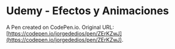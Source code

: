 # Udemy - Efectos y Animaciones

A Pen created on CodePen.io. Original URL: [https://codepen.io/jorgededios/pen/ZErKZwJ](https://codepen.io/jorgededios/pen/ZErKZwJ).


